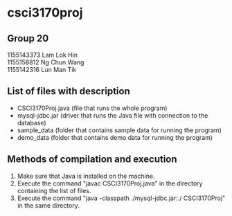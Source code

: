 # csci3170proj
## Group 20
1155143373 Lam Lok Hin<br>
1155158812 Ng Chun Wang<br>
1155142316 Lun Man Tik<br>

## List of files with description
- CSCI3170Proj.java (file that runs the whole program)
- mysql-jdbc.jar (driver that runs the Java file with connection to the database)
- sample_data (folder that contains sample data for running the program)
- demo_data (folder that contains demo data for running the program)
  
## Methods of compilation and execution
1. Make sure that Java is installed on the machine.
2. Execute the command "javac CSCI3170Proj.java" in the directory containing the list of files.
3. Execute the command "java -classpath ./mysql-jdbc.jar:./ CSCI3170Proj" in the same directory.
